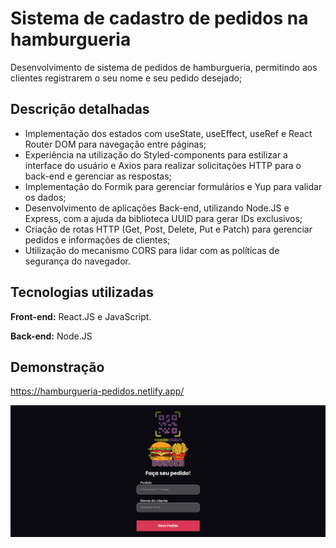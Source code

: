 

# Sistema de cadastro de pedidos na hamburgueria

Desenvolvimento de sistema de pedidos de hamburgueria, permitindo aos clientes registrarem o seu nome e seu pedido desejado;


## Descrição detalhadas

- Implementação dos estados com useState, useEffect, useRef e React Router DOM para navegação entre páginas;
- Experiência na utilização do Styled-components para estilizar a interface do usuário e Axios para realizar solicitações HTTP para o back-end e gerenciar as respostas;
- Implementação do Formik para gerenciar formulários e Yup para validar os dados;
- Desenvolvimento de aplicações Back-end, utilizando Node.JS e Express, com a ajuda da biblioteca UUID para gerar IDs exclusivos;
- Criação de rotas HTTP (Get, Post, Delete, Put e Patch) para gerenciar pedidos e informações de clientes;
- Utilização do mecanismo CORS para lidar com as políticas de segurança do navegador.

## Tecnologias utilizadas

**Front-end:** React.JS e JavaScript.

**Back-end:** Node.JS


## Demonstração

https://hamburgueria-pedidos.netlify.app/

<img src="./src/assets/register-order.png"/>
